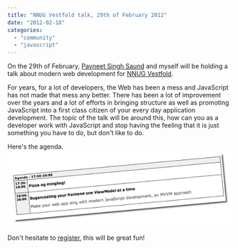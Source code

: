 ```yaml
---
title: "NNUG Vestfold talk, 29th of February 2012"
date: "2012-02-18"
categories: 
  - "community"
  - "javascript"
---
```


On the 29th of February, [Pavneet Singh Saund](http://pavsaund.wordpress.com) and myself will be holding a talk about modern web development for [NNUG Vestfold](http://nnug.no/Avdelinger/Vestfold/Moter/NNUG-Vestfold---22-Februar-2012/).

For years, for a lot of developers, the Web has been a mess and JavaScript has not made that mess any better. There has been a lot of improvement over the years and a lot of efforts in bringing structure as well as promoting JavaScript into a first class citizen of your every day application development. The topic of the talk will be around this, how can you as a developer work with JavaScript and stop having the feeling that it is just something you have to do, but don't like to do.

Here's the agenda.  
![NNUG Vestfold February 2012 Agenda](images/nnugvestfolfebruary2012agenda1.png "NNUGVestfolFebruary2012Agenda.png")

Don't hesitate to [register](http://nnug.no/Avdelinger/Vestfold/Moter/NNUG-Vestfold---22-Februar-2012/), this will be great fun!

